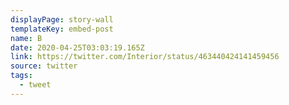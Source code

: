 ```yaml
---
displayPage: story-wall
templateKey: embed-post
name: B
date: 2020-04-25T03:03:19.165Z
link: https://twitter.com/Interior/status/463440424141459456
source: twitter
tags:
  - tweet
---
```

